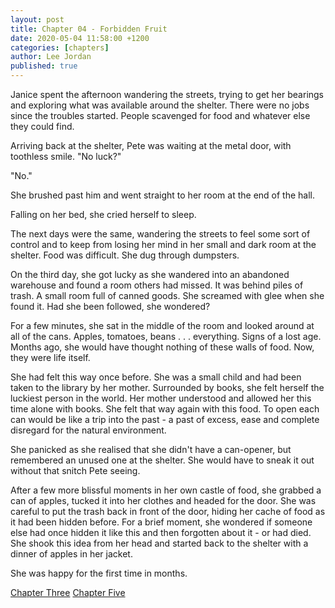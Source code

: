```yaml
---
layout: post
title: Chapter 04 - Forbidden Fruit
date: 2020-05-04 11:58:00 +1200
categories: [chapters]
author: Lee Jordan
published: true
---
```


Janice spent the afternoon wandering the streets, trying to get her bearings and exploring what was available around the shelter. There were no jobs since the troubles started. People scavenged for food and whatever else they could find.

Arriving back at the shelter, Pete was waiting at the metal door, with toothless smile. "No luck?"

"No."

She brushed past him and went straight to her room at the end of the hall.

Falling on her bed, she cried herself to sleep.

The next days were the same, wandering the streets to feel some sort of control and to keep from losing her mind in her small and dark room at the shelter. Food was difficult. She dug through dumpsters. 

On the third day, she got lucky as she wandered into an abandoned warehouse and found a room others had missed. It was behind piles of trash. A small room full of canned goods. She screamed with glee when she found it. Had she been followed, she wondered?

For a few minutes, she sat in the middle of the room and looked around at all of the cans. Apples, tomatoes, beans . . . everything. Signs of a lost age. Months ago, she would have thought nothing of these walls of food. Now, they were life itself.

She had felt this way once before. She was a small child and had been taken to the library by her mother. Surrounded by books, she felt herself the luckiest person in the world. Her mother understood and allowed her this time alone with books. She felt that way again with this food. To open each can would be like a trip into the past - a past of excess, ease and complete disregard for the natural environment.

She panicked as she realised that she didn't have a can-opener, but remembered an unused one at the shelter. She would have to sneak it out without that snitch Pete seeing.

After a few more blissful moments in her own castle of food, she grabbed a can of apples, tucked it into her clothes and headed for the door. She was careful to put the trash back in front of the door, hiding her cache of food as it had been hidden before. For a brief moment, she wondered if someone else had once hidden it like this and then forgotten about it - or had died. She shook this idea from her head and started back to the shelter with a dinner of apples in her jacket. 

She was happy for the first time in months.

<div class="pagination">
    <a class="pagination-item older" href="https://singularity.geraldleejordan.com/chapter-03/">Chapter Three</a>
      <a class="pagination-item newer" href="https://singularity.geraldleejordan.com/chapter-05/">Chapter Five</a>
</div>
